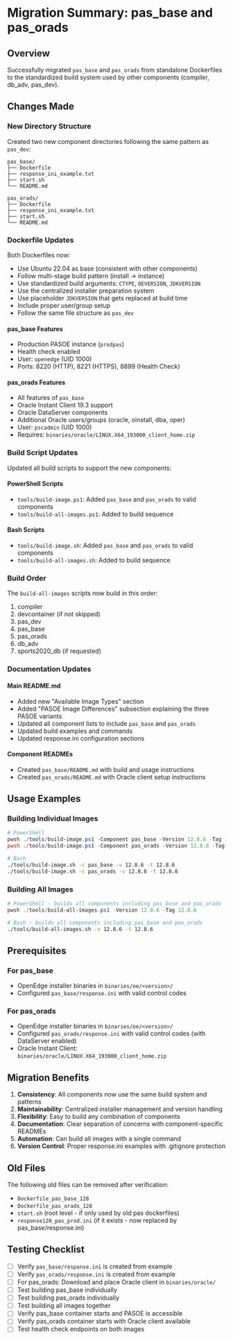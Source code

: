 # Migration Summary: pas_base and pas_orads

## Overview

Successfully migrated `pas_base` and `pas_orads` from standalone Dockerfiles to the standardized build system used by other components (compiler, db_adv, pas_dev).

## Changes Made

### New Directory Structure

Created two new component directories following the same pattern as `pas_dev`:

```
pas_base/
├── Dockerfile
├── response_ini_example.txt
├── start.sh
└── README.md

pas_orads/
├── Dockerfile
├── response_ini_example.txt
├── start.sh
└── README.md
```

### Dockerfile Updates

Both Dockerfiles now:
- Use Ubuntu 22.04 as base (consistent with other components)
- Follow multi-stage build pattern (install → instance)
- Use standardized build arguments: `CTYPE`, `OEVERSION`, `JDKVERSION`
- Use the centralized installer preparation system
- Use placeholder `JDKVERSION` that gets replaced at build time
- Include proper user/group setup
- Follow the same file structure as `pas_dev`

#### pas_base Features
- Production PASOE instance (`prodpas`)
- Health check enabled
- User: `openedge` (UID 1000)
- Ports: 8220 (HTTP), 8221 (HTTPS), 8899 (Health Check)

#### pas_orads Features
- All features of `pas_base`
- Oracle Instant Client 19.3 support
- Oracle DataServer components
- Additional Oracle users/groups (oracle, oinstall, dba, oper)
- User: `pscadmin` (UID 1000)
- Requires: `binaries/oracle/LINUX.X64_193000_client_home.zip`

### Build Script Updates

Updated all build scripts to support the new components:

#### PowerShell Scripts
- `tools/build-image.ps1`: Added `pas_base` and `pas_orads` to valid components
- `tools/build-all-images.ps1`: Added to build sequence

#### Bash Scripts
- `tools/build-image.sh`: Added `pas_base` and `pas_orads` to valid components
- `tools/build-all-images.sh`: Added to build sequence

### Build Order

The `build-all-images` scripts now build in this order:
1. compiler
2. devcontainer (if not skipped)
3. pas_dev
4. pas_base
5. pas_orads
6. db_adv
7. sports2020_db (if requested)

### Documentation Updates

#### Main README.md
- Added new "Available Image Types" section
- Added "PASOE Image Differences" subsection explaining the three PASOE variants
- Updated all component lists to include `pas_base` and `pas_orads`
- Updated build examples and commands
- Updated response.ini configuration sections

#### Component READMEs
- Created `pas_base/README.md` with build and usage instructions
- Created `pas_orads/README.md` with Oracle client setup instructions

## Usage Examples

### Building Individual Images

```powershell
# PowerShell
pwsh ./tools/build-image.ps1 -Component pas_base -Version 12.8.6 -Tag 12.8.6
pwsh ./tools/build-image.ps1 -Component pas_orads -Version 12.8.6 -Tag 12.8.6
```

```bash
# Bash
./tools/build-image.sh -c pas_base -v 12.8.6 -t 12.8.6
./tools/build-image.sh -c pas_orads -v 12.8.6 -t 12.8.6
```

### Building All Images

```powershell
# PowerShell - builds all components including pas_base and pas_orads
pwsh ./tools/build-all-images.ps1 -Version 12.8.6 -Tag 12.8.6
```

```bash
# Bash - builds all components including pas_base and pas_orads
./tools/build-all-images.sh -v 12.8.6 -t 12.8.6
```

## Prerequisites

### For pas_base
- OpenEdge installer binaries in `binaries/oe/<version>/`
- Configured `pas_base/response.ini` with valid control codes

### For pas_orads
- OpenEdge installer binaries in `binaries/oe/<version>/`
- Configured `pas_orads/response.ini` with valid control codes (with DataServer enabled)
- Oracle Instant Client: `binaries/oracle/LINUX.X64_193000_client_home.zip`

## Migration Benefits

1. **Consistency**: All components now use the same build system and patterns
2. **Maintainability**: Centralized installer management and version handling
3. **Flexibility**: Easy to build any combination of components
4. **Documentation**: Clear separation of concerns with component-specific READMEs
5. **Automation**: Can build all images with a single command
6. **Version Control**: Proper response.ini examples with .gitignore protection

## Old Files

The following old files can be removed after verification:
- `Dockerfile_pas_base_128`
- `Dockerfile_pas_orads_128`
- `start.sh` (root level - if only used by old pas dockerfiles)
- `response128_pas_prod.ini` (if it exists - now replaced by pas_base/response.ini)

## Testing Checklist

- [ ] Verify `pas_base/response.ini` is created from example
- [ ] Verify `pas_orads/response.ini` is created from example
- [ ] For pas_orads: Download and place Oracle client in `binaries/oracle/`
- [ ] Test building pas_base individually
- [ ] Test building pas_orads individually
- [ ] Test building all images together
- [ ] Verify pas_base container starts and PASOE is accessible
- [ ] Verify pas_orads container starts with Oracle client available
- [ ] Test health check endpoints on both images
